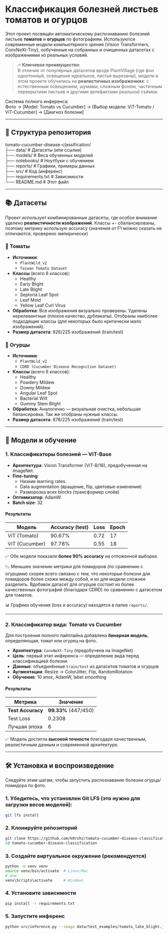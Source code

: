 # Классификация болезней листьев томатов и огурцов    
  
Этот проект посвящён автоматическому распознаванию болезней листьев **томатов** и **огурцов** по фотографиям. Используются современные модели компьютерного зрения (Vision Transformers, ConvNeXt-Tiny), ообученные на собранных и очищенных датасетах с изображениями из реальных условий.  
  
> 🔥 **Ключевое преимущество**:  
> В отличие от популярных датасетов вроде PlantVillage (где фон однотонный, освещение идеальное, листья вырезаны), модели в этом проекте обучались на **реалистичных изображениях**: с естественным освещением, шумами, сложным фоном, частичным перекрытием листьев и другими артефактами реальной съёмки.
  
Система полного инференса:  
Фото → [Model: Tomato vs Cucumber] → [Выбор модели: ViT-Tomato / ViT-Cucumber] → [Диагноз болезни]  
  
---  
  
## 📁 Структура репозитория
tomato-cucumber-disease-classification/  
├── data/ # Датасеты (или ссылки)  
├── models/ # Веса обученных моделей  
├── notebooks/ # Ноутбуки с обучением  
├── reports/ # Графики, примеры данных  
├── src/ # Код (инференс)  
├── requirements.txt # Зависимости  
└── README.md # Этот файл  
  
  
---  
  
## 📚 Датасеты  
  
Проект использует комбинированные датасеты, где особое внимание уделено **реалистичности изображений**. Классы +- сбалансированы, поэтому метрику использую accuracy (значения от F1 можно сказать не отличаются, проверено эмпирически)   
  
### 🍅 Томаты  
- **Источники**:  
  - `PlantWild_v2`  
  - `Taiwan Tomato Dataset`  
- **Классы** (всего 6 классов):  
  - Healthy  
  - Early Blight  
  - Late Blight  
  - Septoria Leaf Spot  
  - Leaf Mold
  - Yellow Leaf Curl Virus
- **Обработка**: Все изображения визуально проверены. Удалены нерелевантные (плохое качество, дубликаты). Отобраны наиболее подходящие классы (для некоторых было критически мало изображений).  
- **Размер датасета**: 826/225 изображений (train/test)  
  
### 🥒 Огурцы  
- **Источники**:  
  - `PlantWild_v2`  
  - `CDRD (Cucumber Disease Recognition Dataset)`  
- **Классы** (всего 6 классов):  
  - Healthy  
  - Powdery Mildew  
  - Downy Mildew  
  - Angular Leaf Spot  
  - Bacterial Wilt  
  - Gummy Stem Blight  
- **Обработка**: Аналогично — визуальная очистка, небольшая балансировка. Так же отобраны нужные классы.  
- **Размер датасета**: 878/225 изображений (train/test)  
  
---  
  
## 🧠 Модели и обучение  
  
### 1. Классификаторы болезней — ViT-Base  
- **Архитектура**: Vision Transformer (ViT-B/16), предобученная на ImageNet.  
- **Fine-tuning**:
  - Низкие learning rates.
  - Data augmentation (вращение, flip, цветовые изменения)   
  - Разморозка всех blocks (трансформер слоёв) 
- **Оптимизатор**: AdamW  
- **Batch size**: 32   
  
#### Результаты  
  
| Модель       | Accuracy (test) | Loss  | Epoch |
|--------------|-----------------|-------|-------|  
| ViT (Tomato) | 90.67%          | 0.72  |  17   |  
| ViT (Cucumber)| 97.78%          | 0.55  |  18   |  
  
✅ Обе модели показали **более 90% accuracy** на отложенной выборке.  

📉 Меньшее значение метрики для помидоров (по сравнению с огурцами) скорее всего связано с тем, что некоторые болезни для помидоров более схожи между собой, и их для модели сложнее разделить. Вдобавок датасет для огурцов состоит из более качественных фотографий (благодаря CDRD) по сравнению с датасетом для томатов.
  
📊 Графики обучения (loss и accuracy) находятся в папке `reports/`.  

---  

### 2. Классификатор вида: Tomato vs Cucumber
Для построения полного пайплайна добавлена **бинарная модель**, определяющая, томат или огурец на фото.

- **Архитектура**: `ConvNeXt-Tiny` (предобучена на ImageNet)
- **Цель**: первый этап инференса — определение вида перед классификацией болезни
- **Данные**: объединённые `train/test` из датасетов томатов и огурцов
- **Аугментации**: Resize → ColorJitter, Flip, RandomRotation
- **Обучение**: 10 эпох, AdamW, label smoothing
  
#### Результаты  
| Метрика       | Значение |  
|---------------|---------|  
| **Test Accuracy** | **99.33%** (447/450) |  
| Test Loss        | 0.2308 |  
| Лучшая эпоха    | 6 |  
  
✅ Модель достигла **высокой точности** благодаря качественным, реалистичным данным и современной архитектуре.  

---  

## 🛠️ Установка и воспроизведение  
  
Следуйте этим шагам, чтобы запустить распознавание болезни огурца/помидора по фото.  

### 1. Убедитесь, что установлен Git LFS (это нужно для загрузки весов моделей):
```bash
git lfs install
```
  
### 2. Клонируйте репозиторий  
```bash  
git clone https://github.com/k0rshz/tomato-cucumber-disease-classification.git  
cd tomato-cucumber-disease-classification  
```
    
### 3. Создайте виртуальное окружение (рекомендуется) 
```bash  
python -m venv venv  
source venv/bin/activate  # Linux/Mac  
# или  
venv\Scripts\activate     # Windows
```
   
### 4. Установите зависимости
```bash  
pip install -r requirements.txt  
```
   
### 5. Запустите инференс
```bash  
python src/inference.py --image data/test_examples/tomato_late_blight.jpg
```
